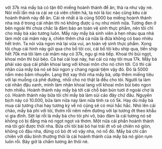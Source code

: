 với 37k mà mấy bà có tận 60 miếng hoành thánh để ăn, thả ra như vậy nè. Nói mỗi lần mà ra cái xe cá viên chiên hả, ta nói là lúc nào cũng kêu cái hoành thánh này để ăn. Cái rẻ nhất á là cũng 5000 ba miếng hoành thánh nha mà ở trong cái nhân thì nó không được ú nụ như mình nữa. Tương đen ở bên ngoài thì chưa chắc là đảm bảo an toàn vệ sinh thực phẩm, nên tôi chỉ cho mấy bà xào tương luôn. Mấy này mấy bà sinh viên á hẹn nhau qua nhà làm một cái mâm này á, chiên thêm chả cá nữa là đứa không có bao nhiêu hết trơn. Ta nói vừa ngon mà lại vừa vui, an toàn vệ sinh thực phẩm. Xong tôi chụp cái hình này gửi qua cho bồ tôi coi, cái bồ tôi kêu ship qua, tiền ship hết 70k mà tôi làm cái mâm này có 37k, ngu gì mà tiếp. Khoai thì bùi ngọt, khoai môn thì bùi béo. Cả hai cái loại này, hai cái củ này tôi mua 17k. Mấy bà phải xào qua cái phần khoai lang với khoai môn cho nó chín tới. Có thì cái nhân của mấy bà nó sẽ bùi ngon y chang ngoài tiệm vậy đó. Đó là 5000 nấm mèo băm nhuyễn. Lạng thịt xay thôi nha mấy bà, ướp thêm miếng tiêu với lại muỗng cà phê đường, nhồi cho nó thật là đều cho tôi. Người ta làm cái nhân đậu xanh, mình làm nhân khoai lang với khoai môn bùi béo ngon hơn nhiều. Hoành thánh này mấy bà tới cái chỗ bán bún tươi ở ngoài chợ là có. Hoành thánh này bữa tôi chỉ mấy bà làm sủi cảo đây chứ đâu. Nguyên bịch này có 10.000, bữa làm nữa nay làm nữa tính ra có 5k. Hay dù mấy bà mua cái tương chai hay tương ký về nó cũng sẽ có mùi hắc hắc. Nhỏ lên cái chảo, mấy bà phi với tỏi, thơm rồi nêm nếm đường với lại tương ớt theo khẩu vị gia đình. Sệt lại rồi là mấy bà cho tỏi phi vô, bảo đảm là cái tương nó sẽ không có bị đắng mà nó ngọt ngọt và thơm. Một nửa cái phần hoành thánh mà tôi gói được thôi nha. Bữa chỉ tôi bài bỏ hai trái ớt vô sẽ chiên nó giòn, không có đâu nha, đừng có bỏ ớt vô vậy nha, nó nổ đó. Mấy bà chỉ cần chiên với dầu bình thường thôi là cái hoành thánh của mấy bà nó giòn rụm luôn rồi. Bây giờ là chấm tương ăn thôi nè.